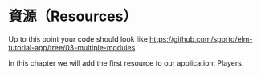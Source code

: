 # 資源（Resources）

Up to this point your code should look like <https://github.com/sporto/elm-tutorial-app/tree/03-multiple-modules>

In this chapter we will add the first resource to our application: Players.

